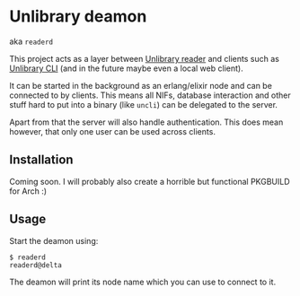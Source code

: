 # Unlibrary deamon

aka `readerd`

This project acts as a layer between [Unlibrary reader](https://github.com/unlibrary/reader) and clients such as [Unlibrary CLI](https://github.com/unlibrary/cli) (and in the future maybe even a local web client).

It can be started in the background as an erlang/elixir node and can be connected to by clients. This means all NIFs, database interaction and other stuff hard to put into a binary (like `uncli`) can be delegated to the server.

Apart from that the server will also handle authentication. This does mean however, that only one user can be used across clients.

## Installation

Coming soon. I will probably also create a horrible but functional PKGBUILD for Arch :)

## Usage

Start the deamon using:

```shell
$ readerd
readerd@delta
```

The deamon will print its node name which you can use to connect to it.
